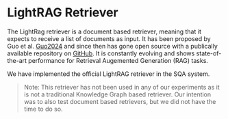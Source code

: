 # LightRAG Retriever

The LightRag retriever is a document based retriever, meaning that it expects to receive a list of documents as input. It has been proposed by Guo et al. [Guo2024](https://arxiv.org/abs/2410.05779) and since then has gone open source with a publically available repository on [GitHub](https://github.com/HKUDS/LightRAG). It is constantly evolving and shows state-of-the-art performance for Retrieval Augemented Generation (RAG) tasks.

We have implemented the official LightRAG retriever in the SQA system.

> Note: This retriever has not been used in any of our experiments as it is not a traditional Knowledge Graph based retriever. Our intention was to also test document based retrievers, but we did not have the time to do so. 